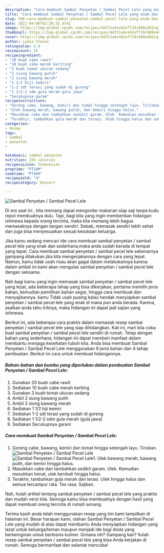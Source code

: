 ```yaml
---
description: "Cara membuat Sambal Penyetan / Sambal Pecel Lele yang enak dan Mudah Dibuat"
title: "Cara membuat Sambal Penyetan / Sambal Pecel Lele yang enak dan Mudah Dibuat"
slug: 596-cara-membuat-sambal-penyetan-sambal-pecel-lele-yang-enak-dan-mudah-dibuat
date: 2021-04-06T02:20:25.474Z
image: https://img-global.cpcdn.com/recipes/4df21a4ce62ef719/680x482cq70/sambal-penyetan-sambal-pecel-lele-foto-resep-utama.jpg
thumbnail: https://img-global.cpcdn.com/recipes/4df21a4ce62ef719/680x482cq70/sambal-penyetan-sambal-pecel-lele-foto-resep-utama.jpg
cover: https://img-global.cpcdn.com/recipes/4df21a4ce62ef719/680x482cq70/sambal-penyetan-sambal-pecel-lele-foto-resep-utama.jpg
author: Lydia Chavez
ratingvalue: 4.8
reviewcount: 14
recipeingredient:
- "20 buah cabe rawit"
- "10 buah cabe merah keriting"
- "3 buah tomat ukuran sedang"
- "2 siung bawang putih"
- "2 siung bawang merah"
- "1 1/2 biji kemiri"
- "1-2 sdt terasi yang sudah di goreng"
- "1 1/2-2 sdm gula merah gula jawa"
- "Secukupnya garam"
recipeinstructions:
- "Goreng cabe, bawang, kemiri dan tomat hingga setengah layu. Tiriskan."
- "Ulek bawang merah, bawang putih, dan kemiri hingga halus."
- "Masukkan cabe dan tambahkan sedikit garam. Ulek. Kemudian masukkan tomat, ulek kembali hingga halus."
- "Terakhir, tambahkan gula merah dan terasi. Ulek hingga halus dan semua tercampur rata. Tes rasa. Sajikan."
categories:
- Resep
tags:
- sambal
- penyetan
- 

katakunci: sambal penyetan  
nutrition: 155 calories
recipecuisine: Indonesian
preptime: "PT18M"
cooktime: "PT46M"
recipeyield: "4"
recipecategory: Dessert

---
```



![Sambal Penyetan / Sambal Pecel Lele](https://img-global.cpcdn.com/recipes/4df21a4ce62ef719/680x482cq70/sambal-penyetan-sambal-pecel-lele-foto-resep-utama.jpg)

Di era  saat ini , kita memang dapat mengorder makanan siap saji tanpa kudu repot membuatnya dulu. Tapi, bagi kita yang ingin memberikan hidangan istimewa kepada orang tercinta, maka kita memang lebih bagus memasaknya dengan tangan sendiri. Sebab, memasak sendiri lebih sehat dan juga bisa menyesuaikan sesuai kesukaan keluarga.

Jika kamu sedang mencari ide cara membuat sambal penyetan / sambal pecel lele yang enak dan sederhana,maka anda sudah berada di tempat yang tepat. Cara membuat sambal penyetan / sambal pecel lele  sebenarnya gampang dilakukan jika kita mengerjakannya dengan cara yang tepat. Namun, kamu tidak usah risau akan gagal dalam melakukannya 
karena dalam artikel ini kami akan mengulas sambal penyetan / sambal pecel lele dengan seksama.  



Nah bagi kamu yang ingin memasak sambal penyetan / sambal pecel lele yang lezat, ada beberapa tahap yang bisa dikerjakan, pertama memilih jenis bahan, kemudian pemilihan bahan segar, hingga cara membuat dan menyajikannya. kamu Tidak usah pusing kalau hendak menyiapkan sambal penyetan / sambal pecel lele yang enak di mana pun anda berada. Karena, asalkan anda  tahu triknya, maka hidangan ini dapat jadi sajian yang istimewa.

Berikut ini, ada beberapa cara praktis  dalam memasak resep sambal penyetan / sambal pecel lele yang siap dihidangkan. Kali ini, mari kita coba buat sambal penyetan / sambal pecel lele sendiri di rumah. Tetap dengan bahan yang sederhana, hidangan ini dapat memberi manfaat dalam membantu menjaga kesehatan tubuh kita. Anda bisa membuat Sambal Penyetan / Sambal Pecel Lele menggunakan 9 jenis bahan dan 4 tahap pembuatan. Berikut ini cara untuk membuat hidangannya.

<!--inarticleads1-->

##### Bahan-bahan dan bumbu yang diperlukan dalam pembuatan Sambal Penyetan / Sambal Pecel Lele:

1. Gunakan 20 buah cabe rawit
1. Sediakan 10 buah cabe merah keriting
1. Gunakan 3 buah tomat ukuran sedang
1. Ambil 2 siung bawang putih
1. Ambil 2 siung bawang merah
1. Sediakan 1 1/2 biji kemiri
1. Sediakan 1-2 sdt terasi yang sudah di goreng
1. Sediakan 1 1/2-2 sdm gula merah (gula jawa)
1. Sediakan Secukupnya garam




<!--inarticleads2-->

##### Cara membuat Sambal Penyetan / Sambal Pecel Lele:

1. Goreng cabe, bawang, kemiri dan tomat hingga setengah layu. Tiriskan.
<img src="https://img-global.cpcdn.com/steps/940637f447477dfa/160x128cq70/sambal-penyetan-sambal-pecel-lele-langkah-memasak-1-foto.jpg" alt="Sambal Penyetan / Sambal Pecel Lele"><img src="https://img-global.cpcdn.com/steps/6ac6c05fe5b957de/160x128cq70/sambal-penyetan-sambal-pecel-lele-langkah-memasak-1-foto.jpg" alt="Sambal Penyetan / Sambal Pecel Lele">1. Ulek bawang merah, bawang putih, dan kemiri hingga halus.
1. Masukkan cabe dan tambahkan sedikit garam. Ulek. Kemudian masukkan tomat, ulek kembali hingga halus.
1. Terakhir, tambahkan gula merah dan terasi. Ulek hingga halus dan semua tercampur rata. Tes rasa. Sajikan.




Nah, itulah artikel tentang  sambal penyetan / sambal pecel lele  yang praktis dan mudah versi kita. Semoga kamu bisa membuatnya dengan hasil yang dapat membuat oreng tercinta di rumah senang. 

Terima kasih anda telah menggunakan resep yang tim kami tampilkan di halaman ini. Besar harapan kami, olahan  Sambal Penyetan / Sambal Pecel Lele yang mudah di atas dapat membantu Anda menyiapkan hidangan yang lezat untuk keluarga/teman maupun menjadi ide bagi Anda yang berkeinginan untuk berbisnis kuliner. Gimana nih? Gampang kan? Itulah resep sambal penyetan / sambal pecel lele yang bisa Anda kerjakan di rumah. Semoga bermanfaat dan selamat mencoba!

